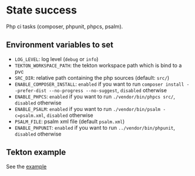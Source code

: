 # State success

Php ci tasks (composer, phpunit, phpcs, psalm).

## Environment variables to set

* `LOG_LEVEL`: log level (`debug` or `info`)
* `TEKTON_WORKSPACE_PATH`: the tekton workspace path which is bind to a pvc
* `SRC_DIR`: relative path containing the php sources (default: `src/`)
* `ENABLE_COMPOSER_INSTALL`: `enabled` if you want to run `composer install --prefer-dist --no-progress --no-suggest`, `disabled` otherwise
* `ENABLE_PHPCS`: `enabled` if you want to run `./vendor/bin/phpcs src/`, `disabled` otherwise
* `ENABLE_PSALM`: `enabled` if you want to run `./vendor/bin/psalm -c=psalm.xml`, `disabled` otherwise
* `PSALM_FILE`: psalm xml file (default `psalm.xml`)
* `ENABLE_PHPUNIT`: `enabled` if you want to run `../vendor/bin/phpunit`, `disabled` otherwise

## Tekton example

See the [example](./yarn-ci.yaml)
